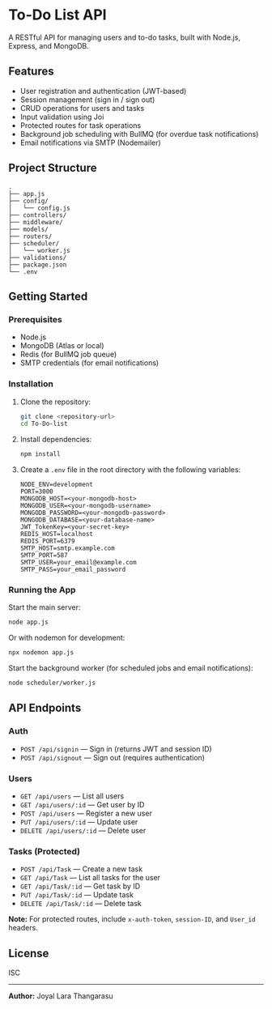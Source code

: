 # To-Do List API

A RESTful API for managing users and to-do tasks, built with Node.js, Express, and MongoDB.

## Features

- User registration and authentication (JWT-based)
- Session management (sign in / sign out)
- CRUD operations for users and tasks
- Input validation using Joi
- Protected routes for task operations
- Background job scheduling with BullMQ (for overdue task notifications)
- Email notifications via SMTP (Nodemailer)

## Project Structure

```
.
├── app.js
├── config/
│   └── config.js
├── controllers/
├── middleware/
├── models/
├── routers/
├── scheduler/
│   └── worker.js
├── validations/
├── package.json
└── .env
```

## Getting Started

### Prerequisites

- Node.js
- MongoDB (Atlas or local)
- Redis (for BullMQ job queue)
- SMTP credentials (for email notifications)

### Installation

1. Clone the repository:

   ```sh
   git clone <repository-url>
   cd To-Do-list
   ```

2. Install dependencies:

   ```sh
   npm install
   ```

3. Create a `.env` file in the root directory with the following variables:

   ```
   NODE_ENV=development
   PORT=3000
   MONGODB_HOST=<your-mongodb-host>
   MONGODB_USER=<your-mongodb-username>
   MONGODB_PASSWORD=<your-mongodb-password>
   MONGODB_DATABASE=<your-database-name>
   JWT_TokenKey=<your-secret-key>
   REDIS_HOST=localhost
   REDIS_PORT=6379
   SMTP_HOST=smtp.example.com
   SMTP_PORT=587
   SMTP_USER=your_email@example.com
   SMTP_PASS=your_email_password
   ```

### Running the App

Start the main server:

```sh
node app.js
```

Or with nodemon for development:

```sh
npx nodemon app.js
```

Start the background worker (for scheduled jobs and email notifications):

```sh
node scheduler/worker.js
```

## API Endpoints

### Auth

- `POST /api/signin` — Sign in (returns JWT and session ID)
- `POST /api/signout` — Sign out (requires authentication)

### Users

- `GET /api/users` — List all users
- `GET /api/users/:id` — Get user by ID
- `POST /api/users` — Register a new user
- `PUT /api/users/:id` — Update user
- `DELETE /api/users/:id` — Delete user

### Tasks (Protected)

- `POST /api/Task` — Create a new task
- `GET /api/Task` — List all tasks for the user
- `GET /api/Task/:id` — Get task by ID
- `PUT /api/Task/:id` — Update task
- `DELETE /api/Task/:id` — Delete task

**Note:** For protected routes, include `x-auth-token`, `session-ID`, and `User_id` headers.

## License

ISC

---

**Author:** Joyal Lara Thangarasu

